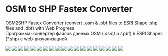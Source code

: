 # OSM to SHP Fastex Converter

OSM2SHP Fastex Converter (convert .osm &amp; .pbf files to ESRI Shape .shp files and .dbf) with Web Progress     
Программа-конвертер файлов данных OSM (*.osm) и (*.pbf) в ESRI Shapes (*.shp) c web-визуализацией

<img src="window1.png"/>
<img src="window2.png"/>
<img src="window3.png"/>
<img src="window4.png"/>
<img src="window5.png"/>
<img src="window6.png"/>
<img src="window7.png"/>
<img src="window8.png"/>
<img src="window9.png"/>
<img src="windowA.png"/>
<img src="windowB.png"/>

<img src="wind2_01.png"/>
<img src="wind2_02.png"/>
<img src="wind2_03.png"/>
<img src="wind2_04.png"/>
<img src="wind2_05.png"/>
<img src="wind2_06.png"/>
<img src="wind2_07.png"/>
<img src="wind2_08.png"/>
